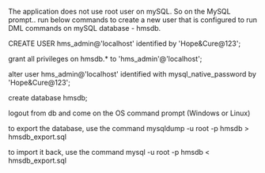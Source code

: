 
The application does not use root user on mySQL. So on the MySQL  prompt.. run below commands to create a new user that is configured to run DML commands on mySQL database - hmsdb.

CREATE USER hms_admin@'localhost' identified by 'Hope&Cure@123';

grant all privileges on hmsdb.* to 'hms_admin'@'localhost';

alter user hms_admin@'localhost' identified with mysql_native_password by 'Hope&Cure@123';

create database hmsdb;

logout from db and come on the OS command prompt (Windows or Linux)

to export the database, use the command
mysqldump -u root -p hmsdb > hmsdb_export.sql

to import it back, use the command
mysql -u root -p hmsdb < hmsdb_export.sql

